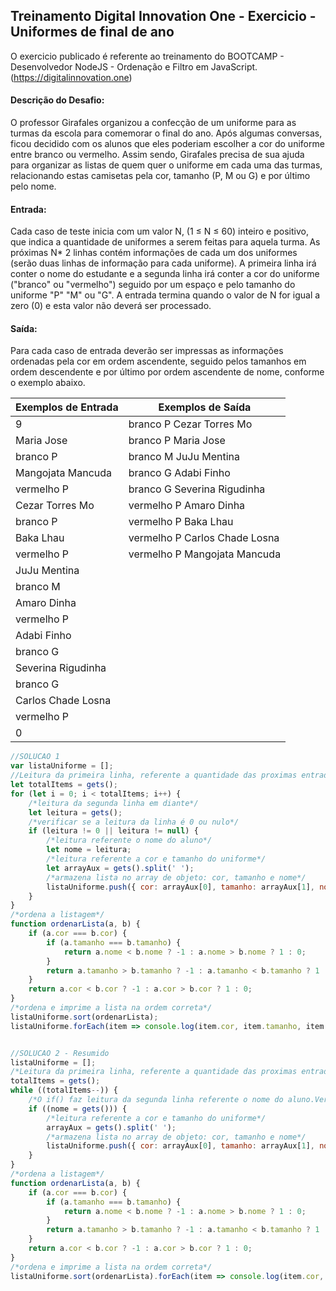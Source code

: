 ## Treinamento Digital Innovation One - Exercicio - Uniformes de final de ano

O exercicio publicado é referente ao treinamento do BOOTCAMP - Desenvolvedor NodeJS - Ordenação e Filtro em JavaScript.
(https://digitalinnovation.one)

#### Descrição do Desafio:

O professor Girafales organizou a confecção de um uniforme para as turmas da escola para comemorar o final do ano. Após algumas conversas, ficou decidido com os alunos que eles poderiam escolher a cor do uniforme entre branco ou vermelho. Assim sendo, Girafales precisa de sua ajuda para organizar as listas de quem quer o uniforme em cada uma das turmas, relacionando estas camisetas pela cor, tamanho (P, M ou G) e por último pelo nome.


#### Entrada:

Cada caso de teste inicia com um valor N, (1 ≤ N ≤ 60) inteiro e positivo, que indica a quantidade de uniformes a serem feitas para aquela turma. As próximas N* 2 linhas contém informações de cada um dos uniformes (serão duas linhas de informação para cada uniforme). A primeira linha irá conter o nome do estudante e a segunda linha irá conter a cor do uniforme ("branco" ou "vermelho") seguido por um espaço e pelo tamanho do uniforme "P" "M" ou "G". A entrada termina quando o valor de N for igual a zero (0) e esta valor não deverá ser processado.


#### Saída:

Para cada caso de entrada deverão ser impressas as informações ordenadas pela cor em ordem ascendente, seguido pelos tamanhos em ordem descendente e por último por ordem ascendente de nome, conforme o exemplo abaixo.

Exemplos de Entrada  | Exemplos de Saída
------------- | -------------
9 | branco P Cezar Torres Mo
Maria Jose | branco P Maria Jose
branco P | branco M JuJu Mentina
Mangojata Mancuda | branco G Adabi Finho
vermelho P | branco G Severina Rigudinha
Cezar Torres Mo | vermelho P Amaro Dinha
branco P | vermelho P Baka Lhau
Baka Lhau | vermelho P Carlos Chade Losna
vermelho P | vermelho P Mangojata Mancuda
JuJu Mentina|
branco M|
Amaro Dinha|
vermelho P|
Adabi Finho|
branco G|
Severina Rigudinha|
branco G|
Carlos Chade Losna|
vermelho P|
0|


```javascript
//SOLUCAO 1
var listaUniforme = [];
//Leitura da primeira linha, referente a quantidade das proximas entrada de dados*/
let totalItems = gets();
for (let i = 0; i < totalItems; i++) {
    /*leitura da segunda linha em diante*/
    let leitura = gets();
    /*verificar se a leitura da linha é 0 ou nulo*/
    if (leitura != 0 || leitura != null) {
        /*leitura referente o nome do aluno*/
        let nome = leitura;
        /*leitura referente a cor e tamanho do uniforme*/
        let arrayAux = gets().split(' ');
        /*armazena lista no array de objeto: cor, tamanho e nome*/
        listaUniforme.push({ cor: arrayAux[0], tamanho: arrayAux[1], nome: nome })
    }
}
/*ordena a listagem*/ 
function ordenarLista(a, b) {
    if (a.cor === b.cor) {
        if (a.tamanho === b.tamanho) {
            return a.nome < b.nome ? -1 : a.nome > b.nome ? 1 : 0;
        }
        return a.tamanho > b.tamanho ? -1 : a.tamanho < b.tamanho ? 1 : 0;
    }
    return a.cor < b.cor ? -1 : a.cor > b.cor ? 1 : 0;
}
/*ordena e imprime a lista na ordem correta*/
listaUniforme.sort(ordenarLista);
listaUniforme.forEach(item => console.log(item.cor, item.tamanho, item.nome));


//SOLUCAO 2 - Resumido
listaUniforme = [];
/*Leitura da primeira linha, referente a quantidade das proximas entrada de dados*/
totalItems = gets();
while ((totalItems--)) {
    /*O if() faz leitura da segunda linha referente o nome do aluno.Verifica se o valor é nulo*/
    if ((nome = gets())) {
        /*leitura referente a cor e tamanho do uniforme*/
        arrayAux = gets().split(' ');
        /*armazena lista no array de objeto: cor, tamanho e nome*/
        listaUniforme.push({ cor: arrayAux[0], tamanho: arrayAux[1], nome: nome });
    }
}
/*ordena a listagem*/ 
function ordenarLista(a, b) {
    if (a.cor === b.cor) {
        if (a.tamanho === b.tamanho) {
            return a.nome < b.nome ? -1 : a.nome > b.nome ? 1 : 0;
        }
        return a.tamanho > b.tamanho ? -1 : a.tamanho < b.tamanho ? 1 : 0;
    }
    return a.cor < b.cor ? -1 : a.cor > b.cor ? 1 : 0;
}
/*ordena e imprime a lista na ordem correta*/
listaUniforme.sort(ordenarLista).forEach(item => console.log(item.cor, item.tamanho, item.nome));
```